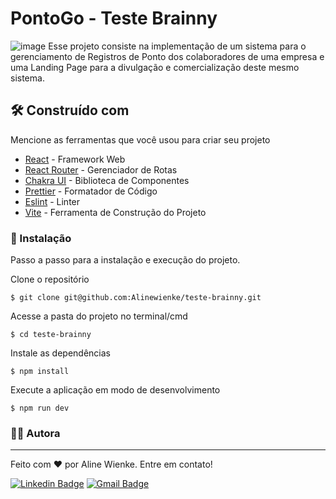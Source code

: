 # PontoGo - Teste Brainny
![image](https://github.com/Alinewienke/teste-brainny/assets/114545125/458d1884-5810-499f-bb67-866d5bed62d7)
Esse projeto consiste na implementação de um sistema para o gerenciamento de Registros de Ponto dos colaboradores de uma empresa e uma Landing Page para a divulgação e comercialização deste mesmo sistema.

## 🛠️ Construído com

Mencione as ferramentas que você usou para criar seu projeto

* [React](https://react.dev/) - Framework Web
* [React Router](https://reactrouter.com/en/main) - Gerenciador de Rotas
* [Chakra UI](https://chakra-ui.com/) - Biblioteca de Componentes
* [Prettier](https://prettier.io/) - Formatador de Código
* [Eslint](https://eslint.org/) - Linter
* [Vite](https://vitejs.dev/) - Ferramenta de Construção do Projeto

### 🔧 Instalação

Passo a passo para a instalação e execução do projeto.

Clone o repositório
```
$ git clone git@github.com:Alinewienke/teste-brainny.git
```

Acesse a pasta do projeto no terminal/cmd
```
$ cd teste-brainny
```

Instale as dependências
```
$ npm install
```

Execute a aplicação em modo de desenvolvimento
```
$ npm run dev
```

### 👩‍💻 Autora
---
Feito com ❤️ por Aline Wienke. Entre em contato!

[![Linkedin Badge](https://img.shields.io/badge/LinkedIn-0077B5?style=for-the-badge&logo=linkedin&logoColor=white)](https://www.linkedin.com/in/aline-wienke-sesterheim-65a183239/) 
[![Gmail Badge](https://img.shields.io/badge/Gmail-D14836?style=for-the-badge&logo=gmail&logoColor=white)](mailto:wienkealine@gmail.com)
